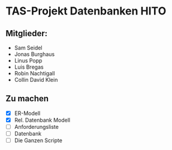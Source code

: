 # TAS-Projekt Datenbanken HITO
## Mitglieder:
* Sam Seidel
* Jonas Burghaus
* Linus Popp
* Luis Bregas
* Robin Nachtigall
* Collin David Klein


## Zu machen
- [X] ER-Modell
- [X] Rel. Datenbank Modell
- [ ] Anforderungsliste
- [ ] Datenbank 
- [ ] Die Ganzen Scripte
